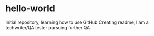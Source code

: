 # hello-world
Initial repository, learning how to use GitHub
Creating readme, I am a techwriter/QA tester pursuing further QA
